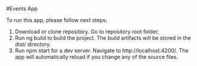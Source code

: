 #Events App 

To run this app, please follow next steps:
1.	Download or clone repository. Go to repository root folder;
2.	Run ng build to build the project. The build artifacts will be stored in the dist/ directory. 
3.	Run npm start for a dev server. Navigate to http://localhost:4200/. The app will automatically reload if you change any of the source files.
